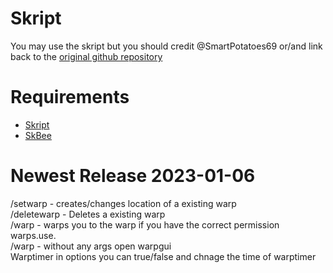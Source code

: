 #  Skript
You may use the skript but you should credit @SmartPotatoes69 or/and link back to the <a href="https://github.com/SmartPotatoes69/Warps-Skript">original github repository</a>

# **Requirements**

- <a href="https://github.com/SkriptLang/Skript/releases">Skript</a>
- <a href="https://github.com/ShaneBeee/SkBee/releases">SkBee</a>

# **Newest Release** 2023-01-06
/setwarp - creates/changes location of a existing warp                                              
/deletewarp - Deletes a existing warp                                              
/warp - warps you to the warp if you have the correct permission warps.use.<warpname>                                              
/warp - without any args open warpgui                                              
Warptimer in options you can true/false and chnage the time of warptimer
